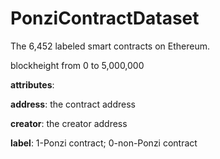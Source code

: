 # PonziContractDataset
The 6,452 labeled smart contracts on Ethereum. 

blockheight from 0 to 5,000,000

**attributes**:

**address**: the contract address

**creator**: the creator address

**label**: 1-Ponzi contract; 0-non-Ponzi contract
